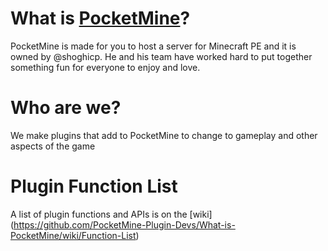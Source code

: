 What is [PocketMine](http://pocketmine.net)?
==================

PocketMine is made for you to host a server for Minecraft PE and it is owned by @shoghicp. He and his team have worked hard to put together something fun for everyone to enjoy and love.

Who are we?
==================

We make plugins that add to PocketMine to change to gameplay and other aspects of the game

Plugin Function List
==================

A list of plugin functions and APIs is on the [wiki] (https://github.com/PocketMine-Plugin-Devs/What-is-PocketMine/wiki/Function-List)
